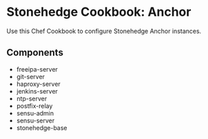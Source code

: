 Stonehedge Cookbook: Anchor
===========================

Use this Chef Cookbook to configure Stonehedge Anchor instances.


Components
----------
  - freeipa-server
  - git-server
  - haproxy-server
  - jenkins-server
  - ntp-server
  - postfix-relay
  - sensu-admin
  - sensu-server
  - stonehedge-base
